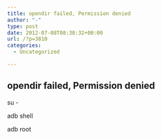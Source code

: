 ```yaml
---
title: opendir failed, Permission denied
author: "-"
type: post
date: 2012-07-08T08:38:32+00:00
url: /?p=3810
categories:
  - Uncategorized

---
```

## opendir failed, Permission denied
su -

adb shell

adb root

